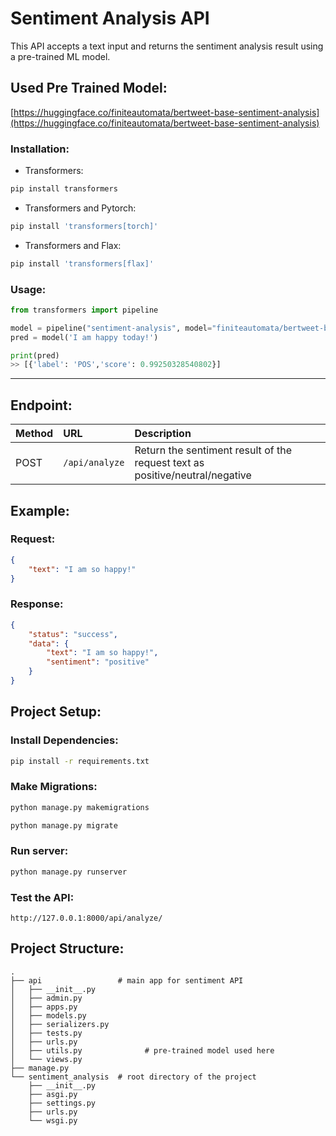 # Sentiment Analysis API

This API accepts a text input and returns the sentiment analysis result using a pre-trained ML model.

## Used Pre Trained Model:

[https://huggingface.co/finiteautomata/bertweet-base-sentiment-analysis](https://huggingface.co/finiteautomata/bertweet-base-sentiment-analysis)

### Installation:

- Transformers:

```bash
pip install transformers
```

- Transformers and Pytorch:

```bash
pip install 'transformers[torch]'
```

- Transformers and Flax:

```bash
pip install 'transformers[flax]'
```

### Usage:

```Python
from transformers import pipeline

model = pipeline("sentiment-analysis", model="finiteautomata/bertweet-base-sentiment-analysis")
pred = model('I am happy today!')
```

```Python
print(pred)
>> [{'label': 'POS','score': 0.99250328540802}]
```

---

## Endpoint:

| Method | URL            | Description                                                                  |
| :----- | :------------- | :--------------------------------------------------------------------------- |
| POST   | `/api/analyze` | Return the sentiment result of the request text as positive/neutral/negative |

## Example:

### Request:

```json
{
	"text": "I am so happy!"
}
```

### Response:

```json
{
	"status": "success",
	"data": {
		"text": "I am so happy!",
		"sentiment": "positive"
	}
}
```

## Project Setup:

### Install Dependencies:

```bash
pip install -r requirements.txt
```

### Make Migrations:

```bash
python manage.py makemigrations
```

```bash
python manage.py migrate
```

### Run server:

```bash
python manage.py runserver
```

### Test the API:

```
http://127.0.0.1:8000/api/analyze/
```

## Project Structure:

```
.
├── api                 # main app for sentiment API
│   ├── __init__.py
│   ├── admin.py
│   ├── apps.py
│   ├── models.py
│   ├── serializers.py
│   ├── tests.py
│   ├── urls.py
│   ├── utils.py			  # pre-trained model used here
│   └── views.py
├── manage.py
└── sentiment_analysis  # root directory of the project
    ├── __init__.py
    ├── asgi.py
    ├── settings.py
    ├── urls.py
    └── wsgi.py
```
